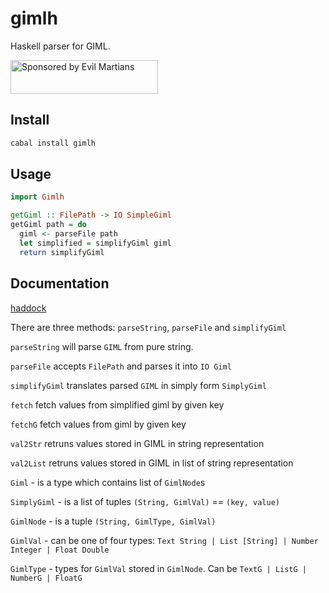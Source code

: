 # gimlh

Haskell parser for GIML.

<a href="https://evilmartians.com/?utm_source=gimlh">
<img src="https://evilmartians.com/badges/sponsored-by-evil-martians.svg" alt="Sponsored by Evil Martians" width="236" height="54">
</a>

## Install

```bash
cabal install gimlh
```

## Usage

```haskell
import Gimlh

getGiml :: FilePath -> IO SimpleGiml
getGiml path = do
  giml <- parseFile path
  let simplified = simplifyGiml giml
  return simplifyGiml
```

## Documentation

[haddock](http://hackage.haskell.org/package/gimlh-0.1.0.0/docs/Gimlh.html)

There are three methods: `parseString`, `parseFile` and `simplifyGiml`

`parseString` will parse `GIML` from pure string.

`parseFile` accepts `FilePath` and parses it into `IO Giml`

`simplifyGiml` translates parsed `GIML` in simply form `SimplyGiml`

`fetch` fetch values from simplified giml by given key

`fetchG` fetch values from giml by given key

`val2Str` retruns values stored in GIML in string representation

`val2List` retruns values stored in GIML in list of string representation

`Giml` - is a type which contains list of `GimlNode`s

`SimplyGiml` - is a list of tuples `(String, GimlVal)` == `(key, value)`

`GimlNode` - is a tuple `(String, GimlType, GimlVal)`

`GimlVal` - can be one of four types: `Text String | List [String] | Number Integer | Float Double`

`GimlType` - types for `GimlVal` stored in `GimlNode`. Can be `TextG | ListG | NumberG | FloatG`
